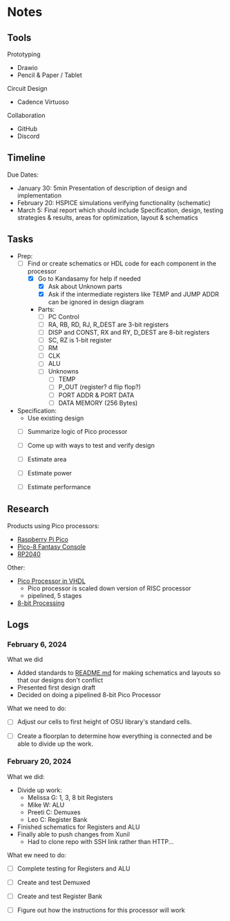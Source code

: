 # Notes

## Tools

Prototyping
- Drawio
- Pencil & Paper / Tablet

Circuit Design
- Cadence Virtuoso

Collaboration
- GitHub
- Discord


## Timeline

Due Dates:
- January 30:	5min Presentation of description of design and implementation
- February 20:	HSPICE simulations verifying functionality (schematic)
- March 5:	Final report which should include Specification, design, testing strategies & results, areas for optimization, layout & schematics

## Tasks

- Prep:
	- [ ] Find or create schematics or HDL code for each component in the processor 
		- [x] Go to Kandasamy for help if needed
			- [x] Ask about Unknown parts
			- [x] Ask if the intermediate registers like TEMP and JUMP ADDR can be ignored in design diagram
		- Parts:
			- [ ] PC Control
			- [ ] RA, RB, RD, RJ, R_DEST are 3-bit registers
			- [ ] DISP and CONST, RX and RY, D_DEST are 8-bit registers
			- [ ] SC, RZ is 1-bit register
			- [ ] RM
			- [ ] CLK
   			- [ ] ALU
			- [ ] Unknowns
				- [ ] TEMP
				- [ ] P_OUT (register? d flip flop?)
				- [ ] PORT ADDR & PORT DATA
				- [ ] DATA MEMORY (256 Bytes)

- Specification:
	- Use existing design
	- [ ] Summarize logic of Pico processor
	- [ ] Come up with ways to test and verify design
	- [ ] Estimate area
	- [ ] Estimate power 
	- [ ] Estimate performance


 ## Research

 Products using Pico processors:
- [Raspberry Pi Pico](https://www.raspberrypi.com/products/raspberry-pi-pico/)
- [Pico-8 Fantasy Console](https://www.lexaloffle.com/pico-8.php)
- [RP2040](https://en.wikipedia.org/wiki/RP2040)

Other:
- [Pico Processor in VHDL](https://www.researchgate.net/publication/259864953_Pico_Processor_Using_Verilog_HDL)
	- Pico processor is scaled down version of RISC processor
	- pipelined, 5 stages
- [8-bit Processing](https://en.wikipedia.org/wiki/8-bit_computing)


## Logs

### February 6, 2024

What we did
- Added standards to [README.md](/README.md) for making schematics and layouts so that our designs don't conflict
- Presented first design draft
- Decided on doing a pipelined 8-bit Pico Processor

What we need to do:
- [ ] Adjust our cells to first height of OSU library's standard cells.
- [ ] Create a floorplan to determine how everything is connected and be able to divide up the work.


### February 20, 2024

What we did:
- Divide up work:
    - Melissa G: 1, 3, 8 bit Registers
    - Mike W: ALU
    - Preeti C: Demuxes
    - Leo C: Register Bank
- Finished schematics for Registers and ALU
- Finally able to push changes from Xunil
    - Had to clone repo with SSH link rather than HTTP...

What ew need to do:
- [ ] Complete testing for Registers and ALU
- [ ] Create and test Demuxed
- [ ] Create and test Register Bank
- [ ] Figure out how the instructions for this processor will work

